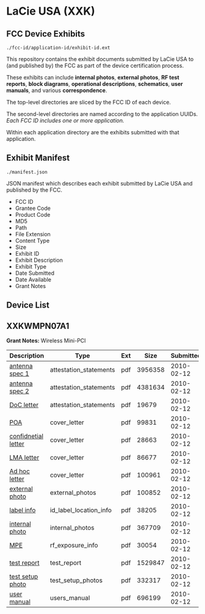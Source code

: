 # LaCie USA (XXK)
## FCC Device Exhibits

```
./fcc-id/application-id/exhibit-id.ext
```

This repository contains the exhibit documents submitted by LaCie USA to (and published by) the FCC as part of the device certification process.

These exhibits can include **internal photos**, **external photos**, **RF test reports**, **block diagrams**, **operational descriptions**, **schematics**, **user manuals**, and various **correspondence**.

The top-level directories are sliced by the FCC ID of each device.

The second-level directories are named according to the application UUIDs. *Each FCC ID includes one or more application.*

Within each application directory are the exhibits submitted with that application. 

## Exhibit Manifest

```
./manifest.json
```

JSON manifest which describes each exhibit submitted by LaCie USA and published by the FCC.

- FCC ID
- Grantee Code
- Product Code
- MD5
- Path
- File Extension
- Content Type
- Size
- Exhibit ID
- Exhibit Description
- Exhibit Type
- Date Submitted
- Date Available
- Grant Notes

## Device List
## XXKWMPN07A1
**Grant Notes:** Wireless Mini-PCI

| Description | Type | Ext | Size | Submitted | Available |
| ----------- | ---- | --- | ---- | --------- | --------- |
| [antenna spec 1](XXKWMPN07A1/fb87477dc3ab2bd25b1c6dcffc75d4a4/1241077.pdf) | attestation_statements | pdf | 3956358 | 2010-02-12 | 2010-02-12 |
| [antenna spec 2](XXKWMPN07A1/fb87477dc3ab2bd25b1c6dcffc75d4a4/1241078.pdf) | attestation_statements | pdf | 4381634 | 2010-02-12 | 2010-02-12 |
| [DoC letter](XXKWMPN07A1/fb87477dc3ab2bd25b1c6dcffc75d4a4/1241086.pdf) | attestation_statements | pdf | 19679 | 2010-02-12 | 2010-02-12 |
| [POA](XXKWMPN07A1/fb87477dc3ab2bd25b1c6dcffc75d4a4/1241084.pdf) | cover_letter | pdf | 99831 | 2010-02-12 | 2010-02-12 |
| [confidnetial letter](XXKWMPN07A1/fb87477dc3ab2bd25b1c6dcffc75d4a4/1241085.pdf) | cover_letter | pdf | 28663 | 2010-02-12 | 2010-02-12 |
| [LMA letter](XXKWMPN07A1/fb87477dc3ab2bd25b1c6dcffc75d4a4/1241087.pdf) | cover_letter | pdf | 86677 | 2010-02-12 | 2010-02-12 |
| [Ad hoc letter](XXKWMPN07A1/fb87477dc3ab2bd25b1c6dcffc75d4a4/1241088.pdf) | cover_letter | pdf | 100961 | 2010-02-12 | 2010-02-12 |
| [external photo](XXKWMPN07A1/fb87477dc3ab2bd25b1c6dcffc75d4a4/1241081.pdf) | external_photos | pdf | 100852 | 2010-02-12 | 2010-02-12 |
| [label info](XXKWMPN07A1/fb87477dc3ab2bd25b1c6dcffc75d4a4/1241076.pdf) | id_label_location_info | pdf | 38205 | 2010-02-12 | 2010-02-12 |
| [internal photo](XXKWMPN07A1/fb87477dc3ab2bd25b1c6dcffc75d4a4/1241082.pdf) | internal_photos | pdf | 367709 | 2010-02-12 | 2010-02-12 |
| [MPE](XXKWMPN07A1/fb87477dc3ab2bd25b1c6dcffc75d4a4/1241083.pdf) | rf_exposure_info | pdf | 30054 | 2010-02-12 | 2010-02-12 |
| [test report](XXKWMPN07A1/fb87477dc3ab2bd25b1c6dcffc75d4a4/1241079.pdf) | test_report | pdf | 1529847 | 2010-02-12 | 2010-02-12 |
| [test setup photo](XXKWMPN07A1/fb87477dc3ab2bd25b1c6dcffc75d4a4/1241080.pdf) | test_setup_photos | pdf | 332317 | 2010-02-12 | 2010-02-12 |
| [user manual](XXKWMPN07A1/fb87477dc3ab2bd25b1c6dcffc75d4a4/1241075.pdf) | users_manual | pdf | 696199 | 2010-02-12 | 2010-02-12 |
